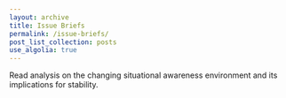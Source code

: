 ```yaml
---
layout: archive
title: Issue Briefs
permalink: /issue-briefs/
post_list_collection: posts
use_algolia: true
---
```


Read analysis on the changing situational awareness environment and its implications for stability.

